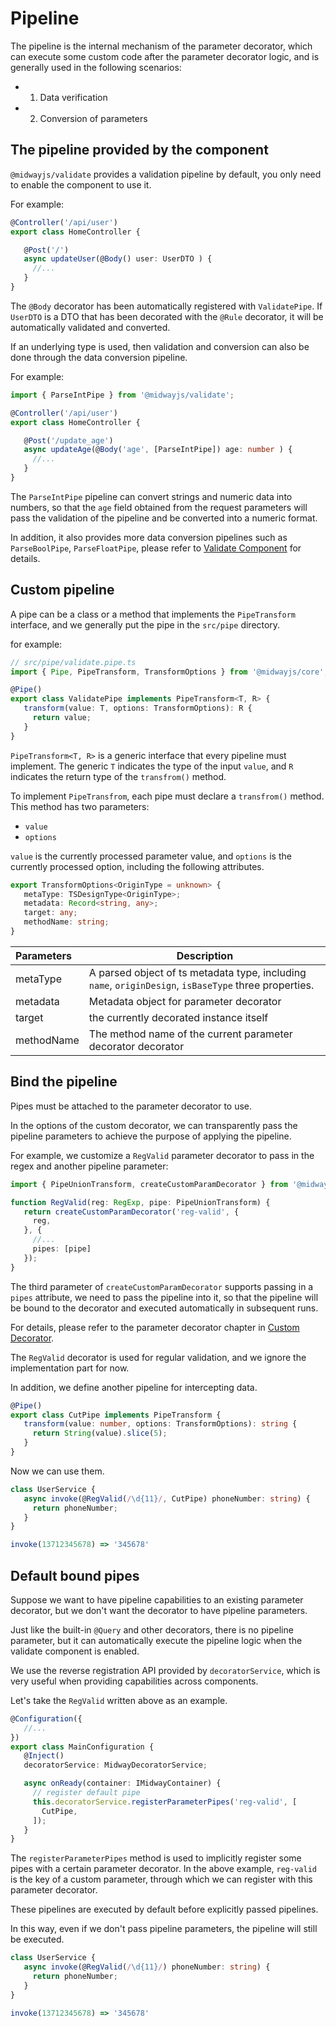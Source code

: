 # Pipeline

The pipeline is the internal mechanism of the parameter decorator, which can execute some custom code after the parameter decorator logic, and is generally used in the following scenarios:

- 1. Data verification
- 2. Conversion of parameters



## The pipeline provided by the component

`@midwayjs/validate` provides a validation pipeline by default, you only need to enable the component to use it.

For example:

```typescript
@Controller('/api/user')
export class HomeController {

   @Post('/')
   async updateUser(@Body() user: UserDTO ) {
     //...
   }
}
```

The `@Body` decorator has been automatically registered with `ValidatePipe`. If `UserDTO` is a DTO that has been decorated with the `@Rule` decorator, it will be automatically validated and converted.

If an underlying type is used, then validation and conversion can also be done through the data conversion pipeline.

For example:

```typescript
import { ParseIntPipe } from '@midwayjs/validate';

@Controller('/api/user')
export class HomeController {

   @Post('/update_age')
   async updateAge(@Body('age', [ParseIntPipe]) age: number ) {
     //...
   }
}
```

The `ParseIntPipe` pipeline can convert strings and numeric data into numbers, so that the `age` field obtained from the request parameters will pass the validation of the pipeline and be converted into a numeric format.

In addition, it also provides more data conversion pipelines such as `ParseBoolPipe`, `ParseFloatPipe`, please refer to [Validate Component](./extensions/validate) for details.



## Custom pipeline

A pipe can be a class or a method that implements the `PipeTransform` interface, and we generally put the pipe in the `src/pipe` directory.

for example:

```typescript
// src/pipe/validate.pipe.ts
import { Pipe, PipeTransform, TransformOptions } from '@midwayjs/core';

@Pipe()
export class ValidatePipe implements PipeTransform<T, R> {
   transform(value: T, options: TransformOptions): R {
     return value;
   }
}
```

`PipeTransform<T, R>` is a generic interface that every pipeline must implement. The generic `T` indicates the type of the input `value`, and `R` indicates the return type of the `transfrom()` method.

To implement `PipeTransfrom`, each pipe must declare a `transfrom()` method. This method has two parameters:

- `value`
- `options`

`value` is the currently processed parameter value, and `options` is the currently processed option, including the following attributes.

```typescript
export TransformOptions<OriginType = unknown> {
   metaType: TSDesignType<OriginType>;
   metadata: Record<string, any>;
   target: any;
   methodName: string;
}
```

| Parameters | Description                                                  |
| :--------- | ------------------------------------------------------------ |
| metaType   | A parsed object of ts metadata type, including `name`, `originDesign`, `isBaseType` three properties. |
| metadata   | Metadata object for parameter decorator                      |
| target     | the currently decorated instance itself                      |
| methodName | The method name of the current parameter decorator decorator |



## Bind the pipeline

Pipes must be attached to the parameter decorator to use.

In the options of the custom decorator, we can transparently pass the pipeline parameters to achieve the purpose of applying the pipeline.

For example, we customize a `RegValid` parameter decorator to pass in the regex and another pipeline parameter:

```typescript
import { PipeUnionTransform, createCustomParamDecorator } from '@midwayjs/core';

function RegValid(reg: RegExp, pipe: PipeUnionTransform) {
   return createCustomParamDecorator('reg-valid', {
     reg,
   }, {
     //...
     pipes: [pipe]
   });
}
```

The third parameter of `createCustomParamDecorator` supports passing in a `pipes` attribute, we need to pass the pipeline into it, so that the pipeline will be bound to the decorator and executed automatically in subsequent runs.

For details, please refer to the parameter decorator chapter in [Custom Decorator](./custom_decorator).

The `RegValid` decorator is used for regular validation, and we ignore the implementation part for now.

In addition, we define another pipeline for intercepting data.

```typescript
@Pipe()
export class CutPipe implements PipeTransform {
   transform(value: number, options: TransformOptions): string {
     return String(value).slice(5);
   }
}
```

Now we can use them.

```typescript
class UserService {
   async invoke(@RegValid(/\d{11}/, CutPipe) phoneNumber: string) {
     return phoneNumber;
   }
}

invoke(13712345678) => '345678'
```



## Default bound pipes

Suppose we want to have pipeline capabilities to an existing parameter decorator, but we don't want the decorator to have pipeline parameters.

Just like the built-in `@Query` and other decorators, there is no pipeline parameter, but it can automatically execute the pipeline logic when the validate component is enabled.

We use the reverse registration API provided by `decoratorService`, which is very useful when providing capabilities across components.

Let's take the `RegValid` written above as an example.

```typescript
@Configuration({
   //...
})
export class MainConfiguration {
   @Inject()
   decoratorService: MidwayDecoratorService;

   async onReady(container: IMidwayContainer) {
     // register default pipe
     this.decoratorService.registerParameterPipes('reg-valid', [
       CutPipe,
     ]);
   }
}
```

The `registerParameterPipes` method is used to implicitly register some pipes with a certain parameter decorator. In the above example, `reg-valid` is the key of a custom parameter, through which we can register with this parameter decorator.

These pipelines are executed by default before explicitly passed pipelines.

In this way, even if we don't pass pipeline parameters, the pipeline will still be executed.

```typescript
class UserService {
   async invoke(@RegValid(/\d{11}/) phoneNumber: string) {
     return phoneNumber;
   }
}

invoke(13712345678) => '345678'
```
